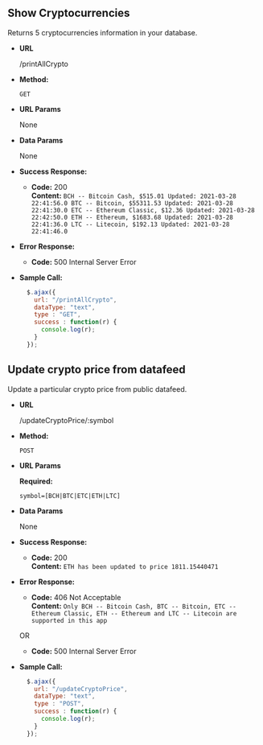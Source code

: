 **Show Cryptocurrencies**
----
Returns 5 cryptocurrencies information in your database.

* **URL**

  /printAllCrypto

* **Method:**

  `GET`

*  **URL Params**

   None

* **Data Params**

  None

* **Success Response:**

    * **Code:** 200 <br />
      **Content:** `BCH -- Bitcoin Cash, $515.01 Updated: 2021-03-28 22:41:56.0 BTC -- Bitcoin, $55311.53 Updated: 2021-03-28 22:41:30.0 ETC -- Ethereum Classic, $12.36 Updated: 2021-03-28 22:42:50.0 ETH -- Ethereum, $1683.68 Updated: 2021-03-28 22:41:36.0 LTC -- Litecoin, $192.13 Updated: 2021-03-28 22:41:46.0`

* **Error Response:**

    * **Code:** 500 Internal Server Error <br />
 
* **Sample Call:**

  ```javascript
    $.ajax({
      url: "/printAllCrypto",
      dataType: "text",
      type : "GET",
      success : function(r) {
        console.log(r);
      }
    });
  ```

**Update crypto price from datafeed**
----
Update a particular crypto price from public datafeed.

* **URL**

  /updateCryptoPrice/:symbol

* **Method:**

  `POST`

*  **URL Params**

   **Required:**

   `symbol=[BCH|BTC|ETC|ETH|LTC]`

* **Data Params**

  None

* **Success Response:**

    * **Code:** 200 <br />
      **Content:** `ETH has been updated to price 1811.15440471`

* **Error Response:**

    * **Code:** 406 Not Acceptable <br />
      **Content:** `Only BCH -- Bitcoin Cash, BTC -- Bitcoin, ETC -- Ethereum Classic, ETH -- Ethereum and LTC -- Litecoin are supported in this app`

  OR

    * **Code:** 500 Internal Server Error <br />
    
* **Sample Call:**

  ```javascript
    $.ajax({
      url: "/updateCryptoPrice",
      dataType: "text",
      type : "POST",
      success : function(r) {
        console.log(r);
      }
    });
  ```
